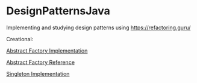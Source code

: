 # DesignPatternsJava

Implementing and studying design patterns using https://refactoring.guru/

Creational:

[Abstract Factory Implementation](https://github.com/mayconht/DesignPatternsJava/tree/main/src/main/java/abstractFactory)

[Abstract Factory Reference](https://refactoring.guru/design-patterns/abstract-factory)

[Singleton Implementation](https://github.com/mayconht/DesignPatternsJava/tree/main/src/main/java/singleton)
